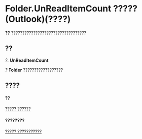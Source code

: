
# Folder.UnReadItemCount ????? (Outlook)(????)

 **??** ??????????????????????????????????


## ??

 _?_. **UnReadItemCount**

 _?_ **Folder** ??????????????????


## ????


#### ??


[????? ??????](3cf6cda8-6d70-666e-2643-9d9c5b9cacfc.md)
#### ????????


[????? ???????????](http://msdn.microsoft.com/library/788acd42-377a-1803-7713-50e45086e2d1%28Office.15%29.aspx)